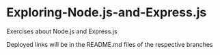 # Exploring-Node.js-and-Express.js
Exercises about Node.js and Express.js

Deployed links will be in the README.md files of the respective branches